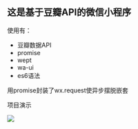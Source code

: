 ## 这是基于豆瓣API的微信小程序

使用有：

- 豆瓣数据API
- promise
- wept
- wa-ui
- es6语法

用promise封装了wx.request使异步摆脱嵌套

项目演示

![](http://ogo5zlrgk.bkt.clouddn.com/image/GIF_douban.gif)